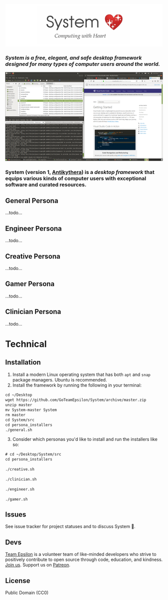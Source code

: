 ![IMG](./src/assets/logo.png)

### _System is a free, elegant, and safe desktop framework designed for many types of computer users around the world._

![IMG](./screens.gif)

### System (version 1, [Antikythera](https://en.wikipedia.org/wiki/Antikythera_mechanism))  is a _desktop framework_ that equips various kinds of computer users with exceptional software and curated resources.

## General Persona
...todo...

## Engineer Persona
...todo...

## Creative Persona
...todo...

## Gamer Persona
...todo...

## Clinician Persona
...todo...

# Technical

## Installation

1. Install a modern Linux operating system that has both `apt` and `snap` package managers. Ubuntu is recommended.
2. Install the framework by running the following in your terminal:

```
cd ~/Desktop
wget https://github.com/GoTeamEpsilon/System/archive/master.zip
unzip master
mv System-master System
rm master
cd System/src
cd persona_installers
./general.sh
```

3. Consider which personas you'd like to install and run the installers like so:

```
# cd ~/Desktop/System/src
cd persona_installers

./creative.sh

./clinician.sh

./engineer.sh

./gamer.sh
```


## Issues

See issue tracker for project statuses and to discuss System 💖.


## Devs

[Team Epsilon](https://github.com/GoTeamEpsilon/purpose) is a volunteer team of like-minded developers who strive to positively contribute to open source through code, education, and kindness. [Join us](https://github.com/GoTeamEpsilon/purpose/issues/new). Support us on [Patreon](https://www.patreon.com/matthewvi).


## License

Public Domain (CC0)
